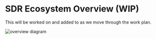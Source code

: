 # SDR Ecosystem Overview (WIP)

This will be worked on and added to as we move through the work plan.

![overview diagram](https://docs.google.com/drawings/d/1k48QLuNwv9YwWC3eWwvKjVI7gFMPnTJKhwyMve4ER0E/pub?w=1440&h=1080)
